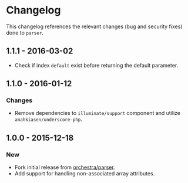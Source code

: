 # Changelog

This changelog references the relevant changes (bug and security fixes) done to `parser`.

## 1.1.1 - 2016-03-02

* Check if index `default` exist before returning the default parameter.

## 1.1.0 - 2016-01-12

### Changes

* Remove dependencies to `illuminate/support` component and utilize `anahkiasen/underscore-php`.

## 1.0.0 - 2015-12-18

### New

* Fork initial release from [orchestra/parser](https://github.com/orchestral/parser).
* Add support for handling non-associated array attributes.
